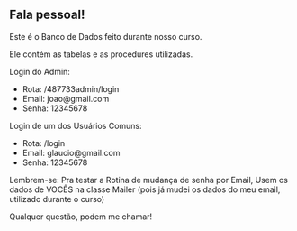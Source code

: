 <h2>Fala pessoal!</h2>

<p>Este é o Banco de Dados feito durante nosso curso.</p>

<p>Ele contém as tabelas e as procedures utilizadas.</p>

<p>Login do Admin:</p>

<ul>
    <li>Rota: /487733admin/login</li>
    <li>Email: joao@gmail.com</li>
    <li>Senha: 12345678</li>
</ul>



<p>Login de um dos Usuários Comuns:</p>

<ul>
    <li>Rota: /login</li>
    <li>Email: glaucio@gmail.com</li>
    <li>Senha: 12345678</li>
</ul>


<p>Lembrem-se: Pra testar a Rotina de mudança de senha por Email, Usem os dados de VOCÊS na classe Mailer (pois já mudei os dados do meu email, utilizado durante o curso)</p>

<p>Qualquer questão, podem me chamar!</p>



